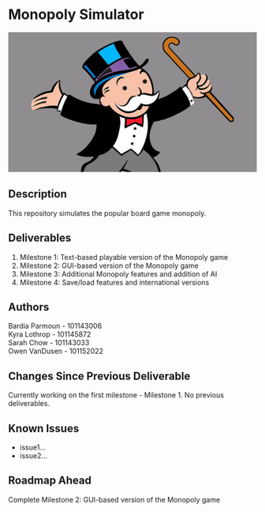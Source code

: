 # Monopoly Simulator

<p align="center">
<img src="images/rich-uncle-pennybags.jpg" />
</p>

## Description
This repository simulates the popular board game monopoly. 

## Deliverables
<ol>
  <li>Milestone 1: Text-based playable version of the Monopoly game</li>
  <li>Milestone 2: GUI-based version of the Monopoly game</li>
  <li>Milestone 3: Additional Monopoly features and addition of AI</li>
  <li>Milestone 4: Save/load features and international versions</li>
</ol>

## Authors
Bardia Parmoun - 101143006\
Kyra Lothrop - 101145872\
Sarah Chow - 101143033\
Owen VanDusen - 101152022 

## Changes Since Previous Deliverable
<p>Currently working on the first milestone - Milestone 1. No previous deliverables.</p>

## Known Issues
<ul>
  <li>issue1...</li>
  <li>issue2...</li>
</ul>

## Roadmap Ahead
<p>Complete Milestone 2: GUI-based version of the Monopoly game</p>

